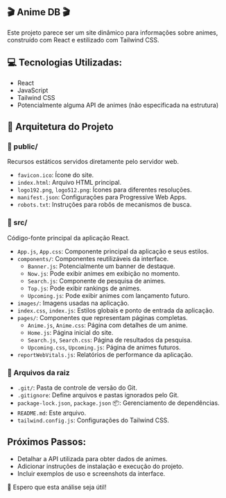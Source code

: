##  🎬 Anime DB 🎬

Este projeto parece ser um site dinâmico para informações sobre animes, construído com React e estilizado com Tailwind CSS. 

##  💻 Tecnologias Utilizadas:

- React
- JavaScript
- Tailwind CSS
- Potencialmente alguma API de animes (não especificada na estrutura)

## 📂 Arquitetura do Projeto

### 📁 public/

Recursos estáticos servidos diretamente pelo servidor web.

- `favicon.ico`: Ícone do site.
- `index.html`: Arquivo HTML principal.
- `logo192.png`, `logo512.png`: Ícones para diferentes resoluções.
- `manifest.json`: Configurações para Progressive Web Apps.
- `robots.txt`: Instruções para robôs de mecanismos de busca.

### 📁 src/

Código-fonte principal da aplicação React.

- `App.js`, `App.css`: Componente principal da aplicação e seus estilos.
- `components/`: Componentes reutilizáveis da interface.
    - `Banner.js`: Potencialmente um banner de destaque.
    - `Now.js`: Pode exibir animes em exibição no momento.
    - `Search.js`: Componente de pesquisa de animes.
    - `Top.js`:  Pode exibir rankings de animes.
    - `Upcoming.js`:  Pode exibir animes com lançamento futuro.
- `images/`: Imagens usadas na aplicação.
- `index.css`, `index.js`: Estilos globais e ponto de entrada da aplicação.
- `pages/`: Componentes que representam páginas completas.
    - `Anime.js`, `Anime.css`: Página com detalhes de um anime.
    - `Home.js`: Página inicial do site.
    - `Search.js`, `Search.css`: Página de resultados da pesquisa.
    - `Upcoming.css`, `Upcoming.js`:  Página de animes futuros.
- `reportWebVitals.js`:  Relatórios de performance da aplicação.

### 📄 Arquivos da raiz

- `.git/`: Pasta de controle de versão do Git.
- `.gitignore`: Define arquivos e pastas ignorados pelo Git.
- `package-lock.json`, `package.json` 📦: Gerenciamento de dependências. 
- `README.md`: Este arquivo.
- `tailwind.config.js`: Configurações do Tailwind CSS.

## Próximos Passos:

- Detalhar a API utilizada para obter dados de animes.
- Adicionar instruções de instalação e execução do projeto.
- Incluir exemplos de uso e screenshots da interface.

👋 Espero que esta análise seja útil!